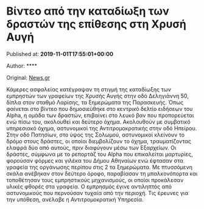 
# Βίντεο από την καταδίωξη των δραστών της επίθεσης στη Χρυσή Αυγή

Published at: **2019-11-01T17:55:01+00:00**

Author: ****

Original: [News.gr](https://www.news.gr/ellada/article/2015861/vinteo-apo-tin-katadioxi-ton-draston-tis-epithesis-sti-chrisi-avgi.html)

Κάμερες ασφαλείας κατέγραψαν τη στιγμή της καταδίωξης των εμπρηστών των γραφείων της Χρυσής Αυγής στην οδό Δεληγιάννη 50, δίπλα στον σταθμό Λαρίσης, τα ξημερώματα της Παρασκευής. Όπως φαίνεται στο βίντεο που δημοσιεύθηκε στο κεντρικό δελτίο ειδήσεων του Alpha, η ομάδα των δραστών, επιβαίνει στο λευκό βαν που προπορεύεται ενώ πίσω του, ακολουθεί και δεύτερο όχημα. Ακολουθούν με συμβατικό υπηρεσιακό όχημα, αστυνομικοί της Αντιτρομοκρατικής στην οδό Ηπείρου.
Στην οδό Πατησίων, στο ύψος της Σολωμού, αστυνομικοί κλείνουν το δρόμο στους δράστες, οι οποίοι διεμβολίζουν το όχημα, τραυματίζοντας ελαφρά δύο από αυτούς, πριν διαφύγουν μέσω των Εξαρχείων.
Οι δράστες, σύμφωνα με το ρεπορτάζ του Alpha που επικαλείται μαρτυρίες, φορούσαν φόρμες και γιλέκα του Δήμου Αθηναίων ενώ έφτασαν στα γραφεία της οργάνωσης περίπου στις 2 τα ξημερώματα. Με πτυσσόμενη σκάλα ανέβηκαν στον δεύτερο όροφο, παραβίασαν τη μπαλκονόπορτα και τοποθέτησαν τους εμπρηστικούς μηχανισμούς, οι οποίοι προκάλεσαν υλικές φθορές στα γραφεία.
Ο εμπρησμός έγινε αντιληπτός από αστυνομικούς που περνούσαν τυχαία από την περιοχή. Τις έρευνες για την υπόθεση, ανέλαβε η Αντιτρομοκρατική Υπηρεσία.
